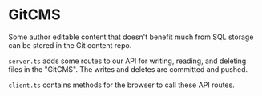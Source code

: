 # GitCMS

Some author editable content that doesn't benefit much from SQL storage can be stored in the Git content repo.

`server.ts` adds some routes to our API for writing, reading, and deleting files in the "GitCMS". The writes and deletes are committed and pushed.

`client.ts` contains methods for the browser to call these API routes.
